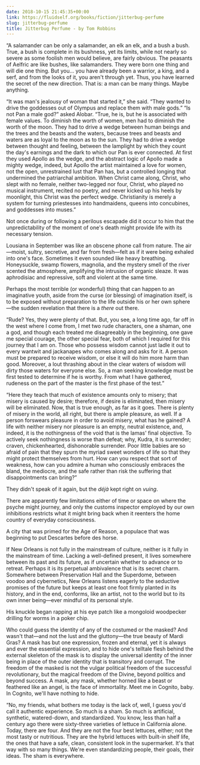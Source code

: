 ```yaml
---
date: 2018-10-15 21:45:35+00:00
link: https://fluidself.org/books/fiction/jitterbug-perfume
slug: jitterbug-perfume
title: Jitterbug Perfume - by Tom Robbins
---
```


“A salamander can be only a salamander, an elk an elk, and a bush a bush. True, a bush is complete in its bushness, yet its limits, while not nearly so severe as some foolish men would believe, are fairly obvious. The peasants of Aelfric are like bushes, like salamanders. They were born one thing and will die one thing. But you... you have already been a warrior, a king, and a serf, and from the looks of it, you aren't through yet. Thus, you have learned the secret of the new direction. That is: a man can be many things. Maybe anything.

“It was man's jealousy of woman that started it,” she said. “They wanted to drive the goddesses out of Olympus and replace them with male gods.” “Is not Pan a male god?” asked Alobar. “True, he is, but he is associated with female values. To diminish the worth of women, men had to diminish the worth of the moon. They had to drive a wedge between human beings and the trees and the beasts and the waters, because trees and beasts and waters are as loyal to the moon as to the sun. They had to drive a wedge between thought and feeling, between the lamplight by which they count the day's earnings and the dark to which our Pan is ever connected. At first they used Apollo as the wedge, and the abstract logic of Apollo made a mighty wedge, indeed, but Apollo the artist maintained a love for women, not the open, unrestrained lust that Pan has, but a controlled longing that undermined the patriarchal ambition. When Christ came along, Christ, who slept with no female, neither two-legged nor four, Christ, who played no musical instrument, recited no poetry, and never kicked up his heels by moonlight, this Christ was the perfect wedge. Christianity is merely a system for turning priestesses into handmaidens, queens into concubines, and goddesses into muses.”

Not once during or following a perilous escapade did it occur to him that the unpredictability of the moment of one's death might provide life with its necessary tension.

Lousiana in September was like an obscene phone call from nature. The air—moist, sultry, secretive, and far from fresh—felt as if it were being exhaled into one's face. Sometimes it even sounded like heavy breathing. Honeysuckle, swamp flowers, magnolia, and the mystery smell of the river scented the atmosphere, amplifying the intrusion of organic sleaze. It was aphrodisiac and repressive, soft and violent at the same time.

Perhaps the most terrible (or wonderful) thing that can happen to an imaginative youth, aside from the curse (or blessing) of imagination itself, is to be exposed without preparation to the life outside his or her own sphere—the sudden revelation that there is a _there_ out there.

“Rude? Yes, they were plenty of that. But, you see, a long time ago, far off in the west where I come from, I met two rude characters, one a shaman, one a god, and though each treated me disagreeably in the beginning, one gave me special courage, the other special fear, both of which I required for this journey that I am on. Those who possess wisdom cannot just ladle it out to every wantwit and jackanapes who comes along and asks for it. A person must be prepared to receive wisdom, or else it will do him more harm than good. Moreover, a lout thrashing about in the clear waters of wisdom will dirty those waters for everyone else. So, a man seeking knowledge must be first tested to determine if he is worthy. From what I have gathered, rudeness on the part of the master is the first phase of the test.”

“Here they teach that much of existence amounts only to misery; that misery is caused by desire; therefore, if desire is eliminated, then misery will be eliminated. Now, that is true enough, as far as it goes. There is plenty of misery in the world, all right, but there is ample pleasure, as well. If a person forswears pleasure in order to avoid misery, what has he gained? A life with neither misery nor pleasure is an empty, neutral existence, and, indeed, it is the nothingness of the void that is the lamas' final objective. To actively seek nothingness is worse than defeat; why, Kudra, it is surrender; craven, chickenhearted, dishonorable surrender. Poor little babies are so afraid of pain that they spurn the myriad sweet wonders of life so that they might protect themselves from hurt. How can you respect that sort of weakness, how can you admire a human who consciously embraces the bland, the mediocre, and the safe rather than risk the suffering that disappointments can bring?”

They didn't speak of it again, but the _déjà_ kept right on _vuing_.

There are apparently few limitations either of time or space on where the psyche might journey, and only the customs inspector employed by our own inhibitions restricts what it might bring back when it reenters the home country of everyday consciousness.

A city that was primed for the Age of Reason, a populace that was beginning to put Descartes before des horse.

If New Orleans is not fully in the mainstream of culture, neither is it fully in the mainstream of time. Lacking a well-defined present, it lives somewhere between its past and its future, as if uncertain whether to advance or to retreat. Perhaps it is its perpetual ambivalence that is its secret charm. Somewhere between Preservation Hall and the Superdome, between voodoo and cybernetics, New Orleans listens eagerly to the seductive promises of the future but keeps at least one foot firmly planted in its history, and in the end, conforms, like an artist, not to the world but to its own inner being—ever mindful of its personal style.

His knuckle began rapping at his eye patch like a mongoloid woodpecker drilling for worms in a poker chip.

Who could guess the identity of any of the costumed or the masked? And wasn't that—and not the lust and the gluttony—the true beauty of Mardi Gras? A mask has but one expression, frozen and eternal, yet it is always and ever the essential expression, and to hide one's telltale flesh behind the external skeleton of the mask is to display the universal identity of the inner being in place of the outer identity that is transitory and corrupt. The freedom of the masked is not the vulgar political freedom of the successful revolutionary, but the magical freedom of the Divine, beyond politics and beyond success. A mask, any mask, whether horned like a beast or feathered like an angel, is the face of immortality. Meet me in Cognito, baby. In Cognito, we'll have nothing to hide.

“No, my friends, what bothers me today is the lack of, well, I guess you'd call it authentic experience. So much is a sham. So much is artificial, synthetic, watered-down, and standardized. You know, less than half a century ago there were sixty-three varieties of lettuce in California alone. Today, there are four. And they are not the four best lettuces, either; not the most tasty or nutritious. They are the hybrid lettuces with built-in shelf life, the ones that have a safe, clean, consistent look in the supermarket. It's that way with so many things. We're even standardizing people, their goals, their ideas. The sham is everywhere.
